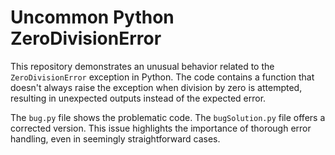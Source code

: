 # Uncommon Python ZeroDivisionError

This repository demonstrates an unusual behavior related to the `ZeroDivisionError` exception in Python.  The code contains a function that doesn't always raise the exception when division by zero is attempted, resulting in unexpected outputs instead of the expected error.

The `bug.py` file shows the problematic code.  The `bugSolution.py` file offers a corrected version.  This issue highlights the importance of thorough error handling, even in seemingly straightforward cases.